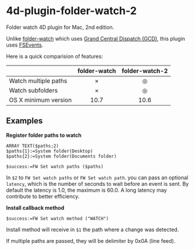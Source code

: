 # 4d-plugin-folder-watch-2
Folder watch 4D plugin for Mac, 2nd edition.

Unlike [folder-watch](https://github.com/miyako/4d-plugin-folder-watch) which uses [Grand Central Dispatch (GCD)](https://developer.apple.com/library/ios/documentation/Performance/Reference/GCD_libdispatch_Ref/), this plugin uses [FSEvents](https://developer.apple.com/library/mac/documentation/Darwin/Reference/FSEvents_Ref/index.html#//apple_ref/doc/constant_group/FSEventStreamCreateFlags).

Here is a quick comparision of features:

|  | folder-watch | folder-watch-2 |
| :------------- | :-------------: | :-------------: |
| Watch multiple paths | × | ◎ |
| Watch subfolders | × | ◎ |
| OS X minimum version | 10.7 | 10.6 |

Examples
---
**Register folder paths to watch**

```
ARRAY TEXT($paths;2)
$paths{1}:=System folder(Desktop)
$paths{2}:=System folder(Documents folder)

$success:=FW Set watch paths ($paths)
```

In ``$2`` to ``FW Set watch paths`` or ``FW Set watch path``. you can pass an optional ``latency``, which is the number of seconds to wait before an event is sent. By default the latency is 1.0, the maximum is 60.0. A long latency may contribute to better efficiency.

**Install callback method**

```
$success:=FW Set watch method ("WATCH")
```

Install method will receive in ``$1`` the path where a change was detected.

If multiple paths are passed, they will be delimiter by 0x0A (line feed).

